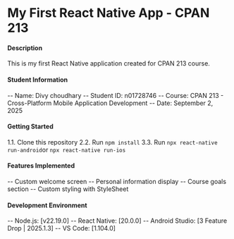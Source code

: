# My First React Native App - CPAN 213
#### Description
This is my first React Native application created for CPAN 213 course.
#### Student Information
-- Name: Divy choudhary
-- Student ID: n01728746
-- Course: CPAN 213 - Cross-Platform Mobile Application Development
-- Date: September 2, 2025
#### Getting Started
1.1. Clone this repository
2.2. Run `npm install`
3.3. Run `npx react-native run-android`or `npx react-native run-ios`
#### Features Implemented
-- Custom welcome screen
-- Personal information display
-- Course goals section
-- Custom styling with StyleSheet
#### Development Environment
-- Node.js: [v22.19.0]
-- React Native: [20.0.0]
-- Android Studio:  [3 Feature Drop | 2025.1.3]
-- VS Code: [1.104.0]



